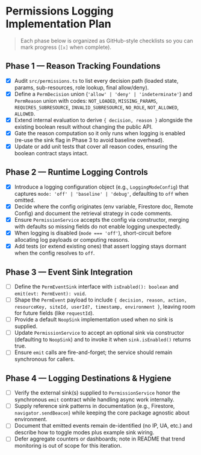 # Permissions Logging Implementation Plan

> Each phase below is organized as GitHub-style checklists so you can mark progress (`[x]` when complete).

## Phase 1 — Reason Tracking Foundations

- [x] Audit `src/permissions.ts` to list every decision path (loaded state, params, sub-resources, role lookup, final allow/deny).
- [x] Define a `PermDecision` union (`'allow' | 'deny' | 'indeterminate'`) and `PermReason` union with codes: `NOT_LOADED`, `MISSING_PARAMS`, `REQUIRES_SUBRESOURCE`, `INVALID_SUBRESOURCE`, `NO_ROLE`, `NOT_ALLOWED`, `ALLOWED`.
- [x] Extend internal evaluation to derive `{ decision, reason }` alongside the existing boolean result without changing the public API.
- [x] Gate the reason computation so it only runs when logging is enabled (re-use the sink flag in Phase 3 to avoid baseline overhead).
- [x] Update or add unit tests that cover all reason codes, ensuring the boolean contract stays intact.

## Phase 2 — Runtime Logging Controls

- [x] Introduce a logging configuration object (e.g., `LoggingModeConfig`) that captures `mode: 'off' | 'baseline' | 'debug'`, defaulting to `off` when omitted.
- [x] Decide where the config originates (env variable, Firestore doc, Remote Config) and document the retrieval strategy in code comments.
- [x] Ensure `PermissionService` accepts the config via constructor, merging with defaults so missing fields do not enable logging unexpectedly.
- [x] When logging is disabled (`mode === 'off'`), short-circuit before allocating log payloads or computing reasons.
- [x] Add tests (or extend existing ones) that assert logging stays dormant when the config resolves to `off`.

## Phase 3 — Event Sink Integration

- [ ] Define the `PermEventSink` interface with `isEnabled(): boolean` and `emit(evt: PermEvent): void`.
- [ ] Shape the `PermEvent` payload to include `{ decision, reason, action, resourceKey, siteId, userId?, timestamp, environment }`, leaving room for future fields (like `requestId`).
- [ ] Provide a default `NoopSink` implementation used when no sink is supplied.
- [ ] Update `PermissionService` to accept an optional sink via constructor (defaulting to `NoopSink`) and to invoke it when `sink.isEnabled()` returns true.
- [ ] Ensure `emit` calls are fire-and-forget; the service should remain synchronous for callers.

## Phase 4 — Logging Destinations & Hygiene

- [ ] Verify the external sink(s) supplied to `PermissionService` honor the synchronous `emit` contract while handling async work internally.
- [ ] Supply reference sink patterns in documentation (e.g., Firestore, `navigator.sendBeacon`) while keeping the core package agnostic about environment.
- [ ] Document that emitted events remain de-identified (no IP, UA, etc.) and describe how to toggle modes plus example sink wiring.
- [ ] Defer aggregate counters or dashboards; note in README that trend monitoring is out of scope for this iteration.
